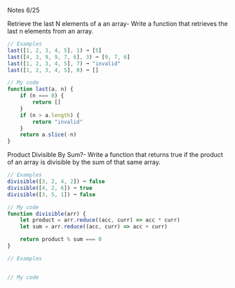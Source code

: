 Notes 6/25

Retrieve the last N elements of a an array-
Write a function that retrieves the last n elements from an array.
```js
// Examples
last([1, 2, 3, 4, 5], 1) ➞ [5]
last([4, 3, 9, 9, 7, 6], 3) ➞ [9, 7, 6]
last([1, 2, 3, 4, 5], 7) ➞ "invalid"
last([1, 2, 3, 4, 5], 0) ➞ []

// My code
function last(a, n) {
	if (n === 0) {
		return []
	}
	if (n > a.length) {
		return "invalid"
	}
	return a.slice(-n)
}
```

Product Divisible By Sum?-
Write a function that returns true if the product of an array is divisible
by the sum of that same array.

```js
// Examples
divisible([3, 2, 4, 2]) ➞ false
divisible([4, 2, 6]) ➞ true
divisible([3, 5, 1]) ➞ false

// My code
function divisible(arr) {
	let product = arr.reduce((acc, curr) => acc * curr)
	let sum = arr.reduce((acc, curr) => acc + curr)

	return product % sum === 0
}
```



```js
// Examples


// My code
```
